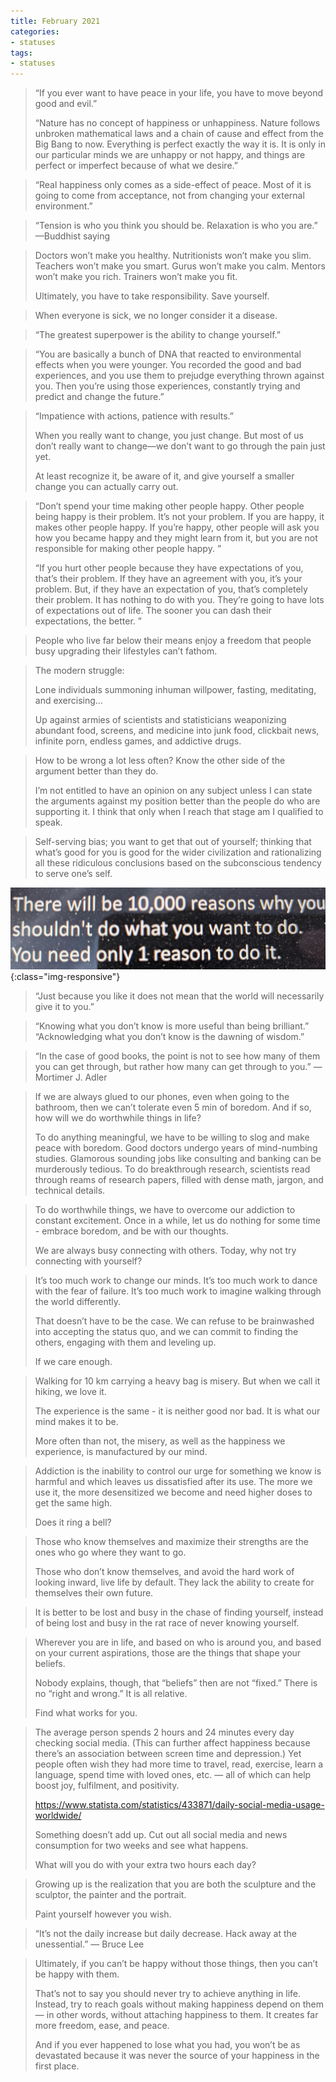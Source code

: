```yaml
---
title: February 2021
categories:
- statuses
tags:
- statuses
---
```



>“If you ever want to have peace in your life, you have to move beyond good and evil.”
>
>“Nature has no concept of happiness or unhappiness. Nature follows unbroken mathematical laws and a chain of cause and effect from the Big Bang to now. Everything is perfect exactly the way it is. It is only in our particular minds we are unhappy or not happy, and things are perfect or imperfect because of what we desire.”



>“Real happiness only comes as a side-effect of peace. Most of it is going to come from acceptance, not from changing your external environment.”


>“Tension is who you think you should be.
Relaxation is who you are.”
—Buddhist saying



>Doctors won’t make you healthy.
Nutritionists won’t make you slim.
Teachers won’t make you smart.
Gurus won’t make you calm.
Mentors won’t make you rich.
Trainers won’t make you fit.
>
>Ultimately, you have to take responsibility.
>Save yourself.



>When everyone is sick, we no longer consider it a disease.


>“The greatest superpower is the ability to change yourself.”


>“You are basically a bunch of DNA that reacted to environmental effects when you were younger. You recorded the good and bad experiences, and you use them to prejudge everything thrown against you. Then you’re using those experiences, constantly trying and predict and change the future.”


>“Impatience with actions, patience with results.”
>
>When you really want to change, you just change. But most of us don’t really want to change—we don’t want to go through the pain just yet. 
>
>At least recognize it, be aware of it, and give yourself a smaller change you can actually carry out.



>“Don’t spend your time making other people happy. Other people being happy is their problem. It’s not your problem. If you are happy, it makes other people happy. If you’re happy, other people will ask you how you became happy and they might learn from it, but you are not responsible for making other people happy. ”
>
>“If you hurt other people because they have expectations of you, that’s their problem. If they have an agreement with you, it’s your problem. But, if they have an expectation of you, that’s completely their problem. It has nothing to do with you. They’re going to have lots of expectations out of life. The sooner you can dash their expectations, the better. ”


>People who live far below their means enjoy a freedom that people busy upgrading their lifestyles can’t fathom.


>The modern struggle:
>
>Lone individuals summoning inhuman willpower, fasting, meditating, and exercising…
>
>Up against armies of scientists and statisticians weaponizing abundant food, screens, and medicine into junk food, clickbait news, infinite porn, endless games, and addictive drugs.


>How to be wrong a lot less often? Know the other side of the argument better than they do.
>
>I’m not entitled to have an opinion on any subject unless I can state the arguments against my position better than the people do who are supporting it. I think that only when I reach that stage am I qualified to speak.



>Self-serving bias; you want to get that out of yourself; thinking that what’s good for you is good for the wider civilization and rationalizing all these ridiculous conclusions based on the subconscious tendency to serve one’s self.





![1](/assets/statuses/Feb2021/1.jpg){:class="img-responsive"}


>“Just because you like it does not mean that the world will necessarily give it to you.” 


>“Knowing what you don’t know is more useful than being brilliant.”
“Acknowledging what you don’t know is the dawning of wisdom.”


>“In the case of good books, the point is not to see how many of them you can get through, but rather how many can get through to you.”
― Mortimer J. Adler


>If we are always glued to our phones, even when going to the bathroom, then we can’t tolerate even 5 min of boredom. And if so, how will we do worthwhile things in life?
>
>To do anything meaningful, we have to be willing to slog and make peace with boredom. Good doctors undergo years of mind-numbing studies. Glamorous sounding jobs like consulting and banking can be murderously tedious. To do breakthrough research, scientists read through reams of research papers, filled with dense math, jargon, and technical details.


>To do worthwhile things, we have to overcome our addiction to constant excitement. Once in a while, let us do nothing for some time - embrace boredom, and be with our thoughts.
>
>We are always busy connecting with others. Today, why not try connecting with yourself?



>It’s too much work to change our minds. It’s too much work to dance with the fear of failure. It’s too much work to imagine walking through the world differently.
>
>That doesn’t have to be the case. We can refuse to be brainwashed into accepting the status quo, and we can commit to finding the others, engaging with them and leveling up.
>
>If we care enough.


>Walking for 10 km carrying a heavy bag is misery. But when we call it hiking, we love it.
>
>The experience is the same - it is neither good nor bad. It is what our mind makes it to be.
>
>More often than not, the misery, as well as the happiness we experience, is manufactured by our mind.


>Addiction is the inability to control our urge for something we know is harmful and which leaves us dissatisfied after its use. The more we use it, the more desensitized we become and need higher doses to get the same high.
>
>Does it ring a bell?


>Those who know themselves and maximize their strengths are the ones who go where they want to go.
>
>Those who don’t know themselves, and avoid the hard work of looking inward, live life by default. They lack the ability to create for themselves their own future.


>It is better to be lost and busy in the chase of finding yourself, instead of being lost and busy in the rat race of never knowing yourself.


>Wherever you are in life, and based on who is around you, and based on your current aspirations, those are the things that shape your beliefs.
>
>Nobody explains, though, that “beliefs” then are not “fixed.” There is no “right and wrong.” It is all relative.
>
>Find what works for you.


>The average person spends 2 hours and 24 minutes every day checking social media. (This can further affect happiness because there’s an association between screen time and depression.) Yet people often wish they had more time to travel, read, exercise, learn a language, spend time with loved ones, etc. — all of which can help boost joy, fulfilment, and positivity.
>
>https://www.statista.com/statistics/433871/daily-social-media-usage-worldwide/
>
>Something doesn’t add up. Cut out all social media and news consumption for two weeks and see what happens. 
>
>What will you do with your extra two hours each day?


>Growing up is the realization that you are both the sculpture and the sculptor, the painter and the portrait.
>
>Paint yourself however you wish.


>“It’s not the daily increase but daily decrease. Hack away at the unessential.” — Bruce Lee


>Ultimately, if you can’t be happy without those things, then you can’t be happy with them. 
>
>That’s not to say you should never try to achieve anything in life. Instead, try to reach goals without making happiness depend on them — in other words, without attaching happiness to them. It creates far more freedom, ease, and peace. 
>
>And if you ever happened to lose what you had, you won’t be as devastated because it was never the source of your happiness in the first place.
